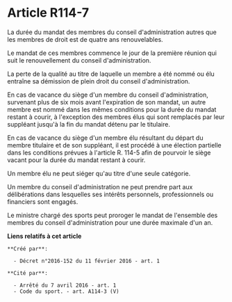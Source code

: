 # Article R114-7

La durée du mandat des membres du conseil d'administration autres que les membres de droit est de quatre ans renouvelables. 

Le mandat de ces membres commence le jour de la première réunion qui suit le renouvellement du conseil d'administration. 

La perte de la qualité au titre de laquelle un membre a été nommé ou élu entraîne sa démission de plein droit du conseil
d'administration. 

En cas de vacance du siège d'un membre du conseil d'administration, survenant plus de six mois avant l'expiration de son
mandat, un autre membre est nommé dans les mêmes conditions pour la durée du mandat restant à courir, à l'exception des
membres élus qui sont remplacés par leur suppléant jusqu'à la fin du mandat détenu par le titulaire. 

En cas de vacance du siège d'un membre élu résultant du départ du membre titulaire et de son suppléant, il est procédé à une
élection partielle dans les conditions prévues à l'article R. 114-5 afin de pourvoir le siège vacant pour la durée du mandat
restant à courir. 

Un membre élu ne peut siéger qu'au titre d'une seule catégorie. 

Un membre du conseil d'administration ne peut prendre part aux délibérations dans lesquelles ses intérêts personnels,
professionnels ou financiers sont engagés. 

Le ministre chargé des sports peut proroger le mandat de l'ensemble des membres du conseil d'administration pour une durée
maximale d'un an.

**Liens relatifs à cet article**

	**Créé par**:

	  - Décret n°2016-152 du 11 février 2016 - art. 1

	**Cité par**:

	  - Arrêté du 7 avril 2016 - art. 1
	  - Code du sport. - art. A114-3 (V)
